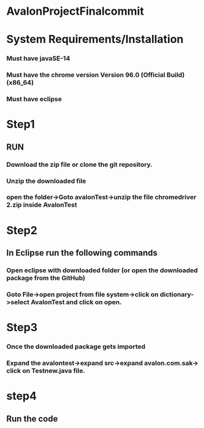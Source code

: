 # AvalonProjectFinalcommit



# System Requirements/Installation
### Must have javaSE-14
### Must have the chrome version Version 96.0 (Official Build) (x86_64)
### Must have eclipse

# Step1

## RUN
### Download the zip file or clone the git repository.
### Unzip the downloaded file
### open the folder->Goto avalonTest->unzip the file chromedriver 2.zip inside AvalonTest

# Step2
## In Eclipse run the following commands
### Open eclipse with downloaded folder (or open the downloaded package from the GitHub) 
### Goto File->open project from file system->click on dictionary->select AvalonTest and click on open.

# Step3
### Once the downloaded package gets imported 
### Expand the avalontest->expand src->expand avalon.com.sak-> click on Testnew.java file.

 
# step4
## Run the code 
